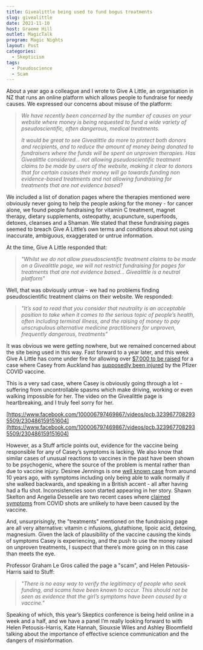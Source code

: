 ```yaml
---
title: Givealittle being used to fund bogus treatments
slug: givealittle
date: 2021-11-10
host: Graeme Hill
outlet: MagicTalk
program: Magic Nights
layout: Post
categories:
  - Skepticism
tags:
  - Pseudoscience
  - Scam
---
```


About a year ago a colleague and I wrote to Give A Little, an organisation in NZ that runs an online platform which allows people to fundraise for needy causes. We expressed our concerns about misuse of the platform:

<!-- more -->

> _We have recently been concerned by the number of causes on your website where money is being requested to fund a wide variety of pseudoscientific, often dangerous, medical treatments._
>
> _It would be great to see Givealittle do more to protect both donors and recipients, and to reduce the amount of money being donated to fundraisers where the funds will be spent on unproven therapies. Has Givealittle considered... not allowing pseudoscientific treatment claims to be made by users of the website, making it clear to donors that for certain causes their money will go towards funding non evidence-based treatments and not allowing fundraising for treatments that are not evidence based?_

We included a list of donation pages where the therapies mentioned were obviously never going to help the people asking for the money - for cancer alone, we found people fundraising for vitamin C treatment, magnet therapy, dietary supplements, osteopathy, acupuncture, superfoods, detoxes, cleanses and a Shaman. We stated that these fundraising pages seemed to breach Give A Little’s own terms and conditions about not using inaccurate, ambiguous, exaggerated or untrue information.

At the time, Give A Little responded that:

> _"Whilst we do not allow pseudoscientific treatment claims to be made on a Givealittle page, we will not restrict fundraising for pages for treatments that are not evidence based… Givealittle is a neutral platform"_

Well, that was obviously untrue - we had no problems finding pseudoscientific treatment claims on their website. We responded:

> _"It’s sad to read that you consider that neutrality is an acceptable position to take when it comes to the serious topic of people’s health, often including terminal illness, and the raising of money to pay unscrupulous alternative medicine practitioners for unproven, frequently dangerous, treatments"_

It was obvious we were getting nowhere, but we remained concerned about the site being used in this way. Fast forward to a year later, and this week Give A Little has come under fire for allowing over [$7,000 to be raised](https://givealittle.co.nz/cause/road-to-recovery-3) for a case where Casey from Auckland has [supposedly been injured](https://www.stuff.co.nz/national/300447141/covid19-vaccine-experts-call-for-proof-as-givealittle-scam-page-stays-live) by the Pfizer COVID vaccine.

This is a very sad case, where Casey is obviously going through a lot - suffering from uncontrollable spasms which make driving, working or even walking impossible for her. The video on the Givealittle page is heartbreaking, and I truly feel sorry for her.

[https://www.facebook.com/100006797469867/videos/pcb.3239677082935509/230486159151604](https://www.facebook.com/100006797469867/videos/pcb.3239677082935509/230486159151604)

However, as a Stuff article points out, evidence for the vaccine being responsible for any of Casey’s symptoms is lacking. We also know that similar cases of unusual reactions to vaccines in the past have been shown to be psychogenic, where the source of the problem is mental rather than due to vaccine injury. Desiree Jennings is one [well known case](https://abcnews.go.com/2020/desiree-jennings-fake-muscle-disorder/story?id=11228285) from around 10 years ago, with symptoms including only being able to walk normally if she walked backwards, and speaking in a British accent - all after having had a flu shot. Inconsistencies soon started appearing in her story. Shawn Skelton and Angelia Desselle are two recent cases where [claimed symptoms](https://www.wired.co.uk/article/covid-vaccine-misinformation-facebook) from COVID shots are unlikely to have been caused by the vaccine.

And, unsurprisingly, the "treatments" mentioned on the fundraising page are all very alternative: vitamin c infusions, glutathione, lipoic acid, detoxing, magnesium. Given the lack of plausibility of the vaccine causing the kinds of symptoms Casey is experiencing, and the push to use the money raised on unproven treatments, I suspect that there’s more going on in this case than meets the eye.

Professor Graham Le Gros called the page a "scam", and Helen Petousis-Harris said to Stuff:

> _"There is no easy way to verify the legitimacy of people who seek funding, and scams have been known to occur. This should not be seen as evidence that the girl’s symptoms have been caused by a vaccine."_

Speaking of which, this year’s Skeptics conference is being held online in a week and a half, and we have a panel I’m really looking forward to with Helen Petousis-Harris, Kate Hannah, Siouxsie Wiles and Ashley Bloomfield talking about the importance of effective science communication and the dangers of misinformation.
